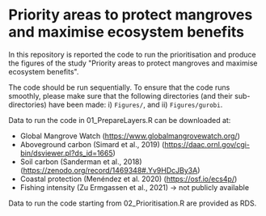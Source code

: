 # Priority areas to protect mangroves and maximise ecosystem benefits

In this repository is reported the code to run the prioritisation and produce the figures of the study "Priority areas to protect mangroves and maximise ecosystem benefits". 

The code should be run sequentially. To ensure that the code runs smoothly, please make sure that the following directories (and their sub-directories) have been made: i) `Figures/`, and ii) `Figures/gurobi`.

Data to run the code in 01_PrepareLayers.R can be downloaded at:
- Global Mangrove Watch (https://www.globalmangrovewatch.org/)
- Aboveground carbon (Simard et al., 2019) (https://daac.ornl.gov/cgi-bin/dsviewer.pl?ds_id=1665)
- Soil carbon (Sanderman et al., 2018) (https://zenodo.org/record/1469348#.Yv9HDcJBy3A)
- Coastal protection (Menéndez et al. 2020) (https://osf.io/ecs4p/)
- Fishing intensity (Zu Ermgassen et al., 2021) → not publicly available

Data to run the code starting from 02_Prioritisation.R are provided as RDS.
